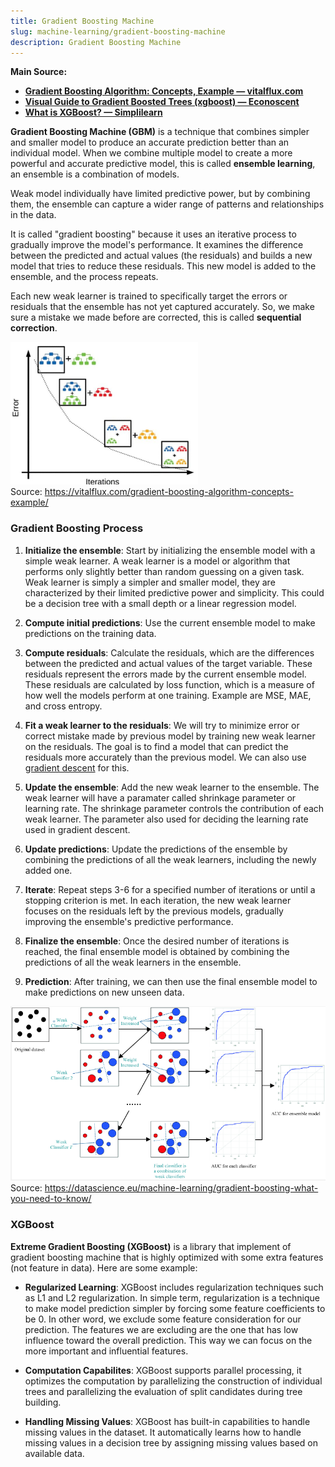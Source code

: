 ```yaml
---
title: Gradient Boosting Machine
slug: machine-learning/gradient-boosting-machine
description: Gradient Boosting Machine
---
```


**Main Source:**

- **[Gradient Boosting Algorithm: Concepts, Example — vitalflux.com](https://vitalflux.com/gradient-boosting-algorithm-concepts-example/)**
- **[Visual Guide to Gradient Boosted Trees (xgboost) — Econoscent](https://youtu.be/TyvYZ26alZs?si=0dVrDvNP66xYICb-)**
- **[What is XGBoost? — Simplilearn](https://www.simplilearn.com/what-is-xgboost-algorithm-in-machine-learning-article)**

**Gradient Boosting Machine (GBM)** is a technique that combines simpler and smaller model to produce an accurate prediction better than an individual model. When we combine multiple model to create a more powerful and accurate predictive model, this is called **ensemble learning**, an ensemble is a combination of models.

Weak model individually have limited predictive power, but by combining them, the ensemble can capture a wider range of patterns and relationships in the data.

It is called "gradient boosting" because it uses an iterative process to gradually improve the model's performance. It examines the difference between the predicted and actual values (the residuals) and builds a new model that tries to reduce these residuals. This new model is added to the ensemble, and the process repeats.

Each new weak learner is trained to specifically target the errors or residuals that the ensemble has not yet captured accurately. So, we make sure a mistake we made before are corrected, this is called **sequential correction**.

![Iteration of gradient boosting](./gradient-boosting-iteration.png)  
Source: https://vitalflux.com/gradient-boosting-algorithm-concepts-example/

### Gradient Boosting Process

1. **Initialize the ensemble**: Start by initializing the ensemble model with a simple weak learner. A weak learner is a model or algorithm that performs only slightly better than random guessing on a given task. Weak learner is simply a simpler and smaller model, they are characterized by their limited predictive power and simplicity. This could be a decision tree with a small depth or a linear regression model.

2. **Compute initial predictions**: Use the current ensemble model to make predictions on the training data.

3. **Compute residuals**: Calculate the residuals, which are the differences between the predicted and actual values of the target variable. These residuals represent the errors made by the current ensemble model. These residuals are calculated by loss function, which is a measure of how well the models perform at one training. Example are MSE, MAE, and cross entropy.

4. **Fit a weak learner to the residuals**: We will try to minimize error or correct mistake made by previous model by training new weak learner on the residuals. The goal is to find a model that can predict the residuals more accurately than the previous model. We can also use [gradient descent](/machine-learning/linear-regression#gradient-descent) for this.

5. **Update the ensemble**: Add the new weak learner to the ensemble. The weak learner will have a paramater called shrinkage parameter or learning rate. The shrinkage parameter controls the contribution of each weak learner. The parameter also used for deciding the learning rate used in gradient descent.

6. **Update predictions**: Update the predictions of the ensemble by combining the predictions of all the weak learners, including the newly added one.

7. **Iterate**: Repeat steps 3-6 for a specified number of iterations or until a stopping criterion is met. In each iteration, the new weak learner focuses on the residuals left by the previous models, gradually improving the ensemble's predictive performance.

8. **Finalize the ensemble**: Once the desired number of iterations is reached, the final ensemble model is obtained by combining the predictions of all the weak learners in the ensemble.

9. **Prediction**: After training, we can then use the final ensemble model to make predictions on new unseen data.

![Gradient boosting process](./gradient-boosting-process.png)  
Source: https://datascience.eu/machine-learning/gradient-boosting-what-you-need-to-know/

### XGBoost

**Extreme Gradient Boosting (XGBoost)** is a library that implement of gradient boosting machine that is highly optimized with some extra features (not feature in data). Here are some example:

- **Regularized Learning**: XGBoost includes regularization techniques such as L1 and L2 regularization. In simple term, regularization is a technique to make model prediction simpler by forcing some feature coefficients to be 0. In other word, we exclude some feature consideration for our prediction. The features we are excluding are the one that has low influence toward the overall prediction. This way we can focus on the more important and influential features.

- **Computation Capabilites**: XGBoost supports parallel processing, it optimizes the computation by parallelizing the construction of individual trees and parallelizing the evaluation of split candidates during tree building.

- **Handling Missing Values**: XGBoost has built-in capabilities to handle missing values in the dataset. It automatically learns how to handle missing values in a decision tree by assigning missing values based on available data.
